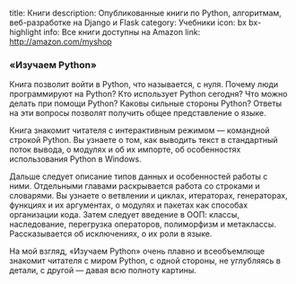 ﻿title: Книги
description: Опубликованные книги по Python, алгоритмам, веб-разработке на Django и Flask
category: Учебники
icon: bx bx-highlight
info: Все книги доступны на Amazon
link: http://amazon.com/myshop



### «Изучаем Python»

Книга позволит войти в Python, что называется, с нуля. Почему люди программируют на Python? Кто использует Python сегодня? Что можно делать при помощи Python? Каковы сильные стороны Python? Ответы на эти вопросы позволят получить общее представление о языке.

Книга знакомит читателя с интерактивным режимом — командной строкой Python. Вы узнаете о том, как выводить текст в стандартный поток вывода, о модулях и об их импорте, об особенностях использования Python в Windows.

Дальше следует описание типов данных и особенностей работы с ними. Отдельными главами раскрывается работа со строками и словарями. Вы узнаете о ветвлении и циклах, итераторах, генераторах, функциях и их аргументах, о модулях и пакетах как способах организации кода. Затем следует введение в ООП: классы, наследование, перегрузка операторов, полиморфизм и метаклассы. Рассказывается об исключениях, о их роли в языке.

На мой взгляд, «Изучаем Python» очень плавно и всеобъемлюще знакомит читателя с миром Python, с одной стороны, не углубляясь в детали, с другой — давая всю полноту картины.